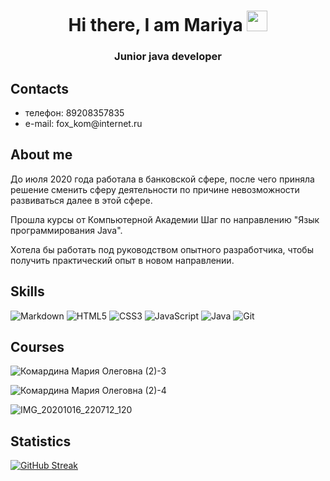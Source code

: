 <h1 align="center">Hi there, I am Mariya
<img src="https://github.com/blackcater/blackcater/raw/main/images/Hi.gif" height="33"/></h1>
<h3 align="center">Junior java developer</h3>



<h2>Contacts</h2>
<ul>
 <li>телефон: 89208357835</li>
 <li>e-mail: fox_kom@internet.ru<br></li>
</ul>



<h2>About me</h2>
<p>До июля 2020 года работала в банковской сфере, после чего приняла решение сменить сферу деятельности по причине невозможности развиваться далее в этой сфере.</p>
<p>Прошла курсы от Компьютерной Академии Шаг по направлению "Язык программирования Java".</p>
<p>Хотела бы работать под руководством опытного разработчика, чтобы получить практический опыт в новом направлении.</p>



<h2>Skills</h2>

![Markdown](https://img.shields.io/badge/markdown-%23000000.svg?style=for-the-badge&logo=markdown&logoColor=white)
![HTML5](https://img.shields.io/badge/html5-%23E34F26.svg?style=for-the-badge&logo=html5&logoColor=white)
![CSS3](https://img.shields.io/badge/css3-%231572B6.svg?style=for-the-badge&logo=css3&logoColor=white)</li>
![JavaScript](https://img.shields.io/badge/javascript-%23323330.svg?style=for-the-badge&logo=javascript&logoColor=%23F7DF1E)
![Java](https://img.shields.io/badge/java-%23ED8B00.svg?style=for-the-badge&logo=java&logoColor=white)
![Git](https://img.shields.io/badge/git-%23F05033.svg?style=for-the-badge&logo=git&logoColor=white)



<h2>Courses</h2>

![Комардина Мария Олеговна (2)-3](https://user-images.githubusercontent.com/96116756/152807771-2229d153-05c4-451a-94a6-f72f76f448fd.png)

![Комардина Мария Олеговна (2)-4](https://user-images.githubusercontent.com/96116756/152807832-277256ee-f304-4f26-a916-a7bc2ff98a59.png)

![IMG_20201016_220712_120](https://user-images.githubusercontent.com/96116756/152805876-f3c7f648-a52e-450e-a4da-546ff2be364d.png)



<h2>Statistics</h2>

[![GitHub Streak](https://github-readme-streak-stats.herokuapp.com/?user=fox1206)](https://git.io/streak-stats)











<!--
**fox1206/fox1206** is a ✨ _special_ ✨ repository because its `README.md` (this file) appears on your GitHub profile.

Here are some ideas to get you started:

- 🔭 I’m currently working on ...
- 🌱 I’m currently learning ...
- 👯 I’m looking to collaborate on ...
- 🤔 I’m looking for help with ...
- 💬 Ask me about ...
- 📫 How to reach me: ...
- 😄 Pronouns: ...
- ⚡ Fun fact: ...
-->
